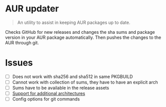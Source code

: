 # AUR updater

> An utility to assist in keeping AUR packages up to date.

Checks GitHub for new releases and changes the sha sums and package version in your AUR package automatically.
Then pushes the changes to the AUR through git.

# Issues

-   [ ] Does not work with sha256 and sha512 in same PKGBUILD
-   [ ] Cannot work with collection of sums, they have to have an explicit arch
-   [ ] Sums have to be available in the release assets
-   [ ] [Support for additional architectures](https://aur.archlinux.org/cgit/aur.git/tree/PKGBUILD?h=paru)
-   [ ] Config options for git commands
